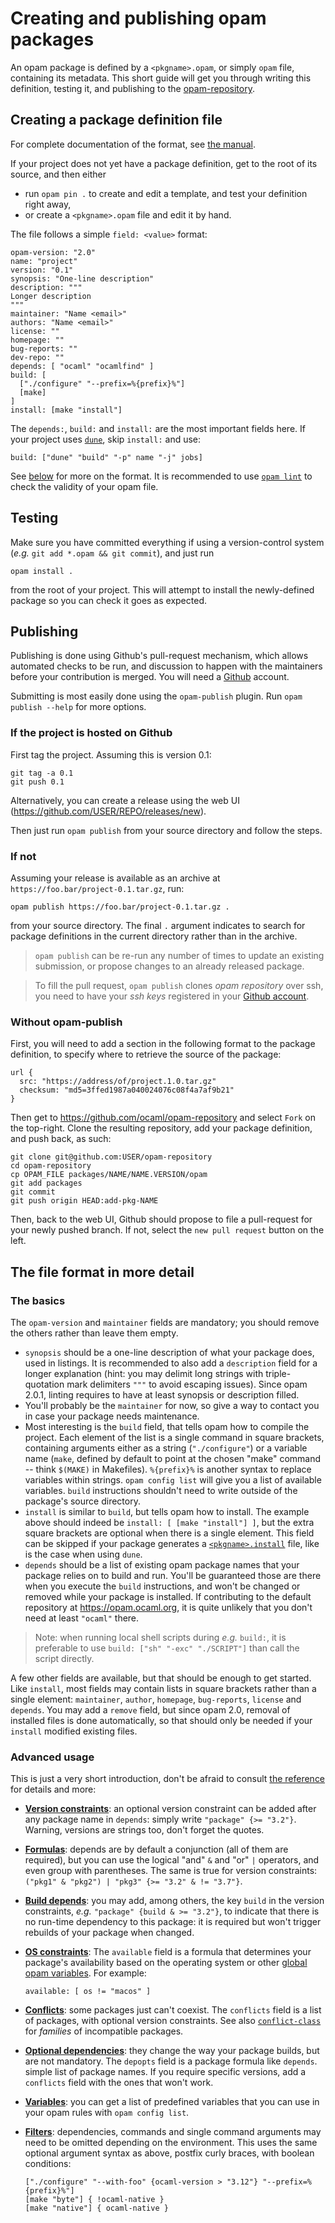 # Creating and publishing opam packages

An opam package is defined by a `<pkgname>.opam`, or simply `opam` file,
containing its metadata. This short guide will get you through writing this
definition, testing it, and publishing to the
[opam-repository](https://github.com/ocaml/opam-repository).

## Creating a package definition file

For complete documentation of the format, see [the manual](Manual.html#Package-definitions).

If your project does not yet have a package definition, get to the root of its
source, and then either
- run `opam pin .` to create and edit a template, and test your definition right
away,
- or create a `<pkgname>.opam` file and edit it by hand.

The file follows a simple `field: <value>` format:

```
opam-version: "2.0"
name: "project"
version: "0.1"
synopsis: "One-line description"
description: """
Longer description
"""
maintainer: "Name <email>"
authors: "Name <email>"
license: ""
homepage: ""
bug-reports: ""
dev-repo: ""
depends: [ "ocaml" "ocamlfind" ]
build: [
  ["./configure" "--prefix=%{prefix}%"]
  [make]
]
install: [make "install"]
```

The `depends:`, `build:` and `install:` are the most important fields here. If
your project uses [`dune`](https://github.com/ocaml/dune), skip `install:` and
use:

```
build: ["dune" "build" "-p" name "-j" jobs]
```

See [below](#The-file-format-in-more-detail) for more on the format.
It is recommended to use [`opam lint`](man/opam-lint.html) to check the
validity of your opam file.

## Testing

Make sure you have committed everything if using a version-control system
(_e.g._ `git add *.opam && git commit`), and just run

```
opam install .
```

from the root of your project. This will attempt to install the newly-defined
package so you can check it goes as expected.

## Publishing

Publishing is done using Github's pull-request mechanism, which allows automated
checks to be run, and discussion to happen with the maintainers before your
contribution is merged. You will need a [Github](https://github.com/) account.

Submitting is most easily done using the `opam-publish` plugin. Run `opam
publish --help` for more options.

### If the project is hosted on Github

First tag the project. Assuming this is version 0.1:
```
git tag -a 0.1
git push 0.1
```
Alternatively, you can create a release using the web UI
(https://github.com/USER/REPO/releases/new).

Then just run `opam publish` from your source directory and follow the steps.

### If not

Assuming your release is available as an archive at
`https://foo.bar/project-0.1.tar.gz`, run:

```
opam publish https://foo.bar/project-0.1.tar.gz .
```

from your source directory. The final `.` argument indicates to search for
package definitions in the current directory rather than in the archive.

> `opam publish` can be re-run any number of times to update an existing
> submission, or propose changes to an already released package.

> To fill the pull request, `opam publish` clones _opam repository_ over ssh,
> you need to have your *ssh keys* registered in your [Github
> account](https://help.github.com/en/articles/connecting-to-github-with-ssh).

### Without opam-publish

First, you will need to add a section in the following format to the package
definition, to specify where to retrieve the source of the package:
```
url {
  src: "https://address/of/project.1.0.tar.gz"
  checksum: "md5=3ffed1987a040024076c08f4a7af9b21"
}
```

Then get to https://github.com/ocaml/opam-repository and select `Fork` on the
top-right. Clone the resulting repository, add your package definition, and
push back, as such:

```
git clone git@github.com:USER/opam-repository
cd opam-repository
cp OPAM_FILE packages/NAME/NAME.VERSION/opam
git add packages
git commit
git push origin HEAD:add-pkg-NAME
```

Then, back to the web UI, Github should propose to file a pull-request for your
newly pushed branch. If not, select the `new pull request` button on the left.

## The file format in more detail

### The basics

The `opam-version` and `maintainer` fields are mandatory; you should
remove the others rather than leave them empty.
* `synopsis` should be a one-line description of what your package does, used in
  listings. It is recommended to also add a `description` field for a longer
  explanation (hint: you may delimit long strings with triple-quotation mark
  delimiters `"""` to avoid escaping issues). Since opam 2.0.1, linting requires
  to have at least synopsis or description filled.
* You'll probably be the `maintainer` for now, so give a way to contact you in
  case your package needs maintenance.
* Most interesting is the `build` field, that tells opam how to compile the
  project. Each element of the list is a single command in square brackets,
  containing arguments either as a string (`"./configure"`) or a variable name
  (`make`, defined by default to point at the chosen "make" command -- think
  `$(MAKE)` in Makefiles). `%{prefix}%` is another syntax to replace variables
  within strings. `opam config list` will give you a list of available
  variables. `build` instructions shouldn't need to write outside of the
  package's source directory.
* `install` is similar to `build`, but tells opam how to install. The example
  above should indeed be `install: [ [make "install"] ]`, but the extra square
  brackets are optional when there is a single element. This field can be
  skipped if your package generates a
  [`<pkgname>.install`](Manual.html#lt-pkgname-gt-install) file, like is the
  case when using `dune`.
* `depends` should be a list of existing opam package names that your package
  relies on to build and run. You'll be guaranteed those are there when you
  execute the `build` instructions, and won't be changed or removed while your
  package is installed. If contributing to the default repository at
  https://opam.ocaml.org, it is quite unlikely that you don't need at least
  `"ocaml"` there.

> Note: when running local shell scripts during _e.g._ `build:`, it is
> preferable to use `build: ["sh" "-exc" "./SCRIPT"]` than call the script
> directly.

A few other fields are available, but that should be enough to get started. Like
`install`, most fields may contain lists in square brackets rather than a single
element: `maintainer`, `author`, `homepage`, `bug-reports`, `license` and
`depends`. You may add a `remove` field, but since opam 2.0, removal of
installed files is done automatically, so that should only be needed if your
`install` modified existing files.

### Advanced usage

This is just a very short introduction, don't be afraid to consult
[the reference](Manual.html#opam) for details and more:

* [**Version constraints**](Manual.html#Package-Formulas): an optional version
  constraint can be added after any package name in `depends`: simply write
  `"package" {>= "3.2"}`. Warning, versions are strings too, don't forget the
  quotes.
* [**Formulas**](Manual.html#Package-Formulas): depends are by default a
  conjunction (all of them are required), but you can use the logical "and" `&`
  and "or" `|` operators, and even group with parentheses. The same is true for
  version constraints: `("pkg1" & "pkg2") | "pkg3" {>= "3.2" & != "3.7"}`.
* [**Build depends**](Manual.html#Filtered-package-formulas): you may add, among
  others, the key `build` in the version constraints, _e.g._
  `"package" {build & >= "3.2"}`, to indicate that there is no run-time
  dependency to this package: it is required but won't trigger rebuilds of your
  package when changed.
* [**OS constraints**](Manual.html#opamfield-available): The `available` field
  is a formula that determines your package's availability based on the
  operating system or other
  [global opam variables](Manual.html#Global-variables). For example:

    ```
    available: [ os != "macos" ]
    ```
* [**Conflicts**](Manual.html#opamfield-conflicts): some packages just can't
  coexist. The `conflicts` field is a list of packages, with optional version
  constraints. See also [`conflict-class`](Manual.html#opamfield-conflict-class)
  for _families_ of incompatible packages.
* [**Optional dependencies**](Manual.html#opamfield-depopts): they change the
  way your package builds, but are not mandatory. The `depopts` field is a
  package formula like `depends`. simple list of package names. If you require
  specific versions, add a `conflicts` field with the ones that won't work.
* [**Variables**](Manual.html#Variables): you can get a list of predefined
  variables that you can use in your opam rules with `opam config list`.
* [**Filters**](Manual.html#Filters): dependencies, commands and single command
  arguments may need to be omitted depending on the environment. This uses the
  same optional argument syntax as above, postfix curly braces, with boolean
  conditions:

    ```
    ["./configure" "--with-foo" {ocaml-version > "3.12"} "--prefix=%{prefix}%"]
    [make "byte"] { !ocaml-native }
    [make "native"] { ocaml-native }
    ```
